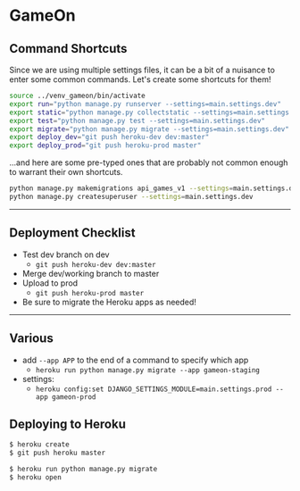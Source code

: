 # GameOn

## Command Shortcuts

Since we are using multiple settings files, it can be a bit of a nuisance to enter some common commands. Let's create some shortcuts for them!

```sh
source ../venv_gameon/bin/activate
export run="python manage.py runserver --settings=main.settings.dev"
export static="python manage.py collectstatic --settings=main.settings.dev"
export test="python manage.py test --settings=main.settings.dev"
export migrate="python manage.py migrate --settings=main.settings.dev"
export deploy_dev="git push heroku-dev dev:master"
export deploy_prod="git push heroku-prod master"
```

...and here are some pre-typed ones that are probably not common enough to warrant their own shortcuts.

```sh
python manage.py makemigrations api_games_v1 --settings=main.settings.dev
python manage.py createsuperuser --settings=main.settings.dev
```

---

## Deployment Checklist

- Test dev branch on dev
  - `git push heroku-dev dev:master`
- Merge dev/working branch to master
- Upload to prod
  - `git push heroku-prod master`
- Be sure to migrate the Heroku apps as needed!

---

## Various

- add `--app APP` to the end of a command to specify which app
  - `heroku run python manage.py migrate --app gameon-staging`
- settings:
  - `heroku config:set DJANGO_SETTINGS_MODULE=main.settings.prod --app gameon-prod`


## Deploying to Heroku

```sh
$ heroku create
$ git push heroku master

$ heroku run python manage.py migrate
$ heroku open
```
